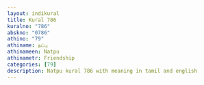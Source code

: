 ```yaml
---
layout: indikural
title: Kural 786
kuralno: "786"
abskno: "0786"
athino: "79"
athiname: நட்பு
athinameen: Natpu
athinametr: Friendship
categories: [79]
description: Natpu kural 786 with meaning in tamil and english 
---
```


